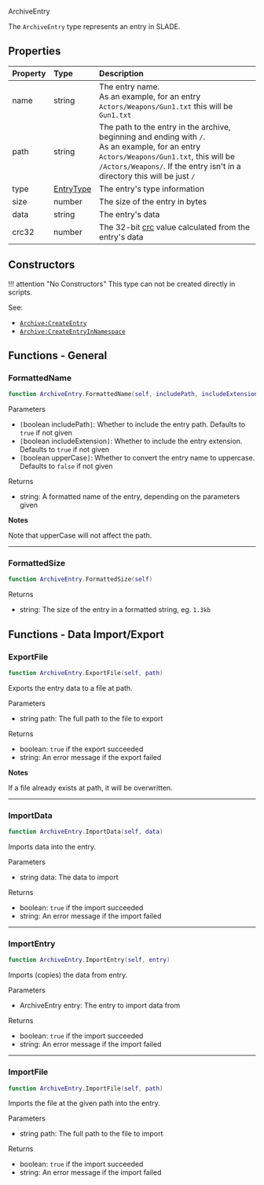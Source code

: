 <article-head>ArchiveEntry</article-head>

The `ArchiveEntry` type represents an entry in SLADE.

## Properties

| Property | Type | Description |
|:---------|:-----|:------------|
<prop class="ro">name</prop> | <type>string</type> | The entry name.<br/>As an example, for an entry `Actors/Weapons/Gun1.txt` this will be `Gun1.txt`
<prop class="ro">path</prop> | <type>string</type> | The path to the entry in the archive, beginning and ending with `/`.<br/>As an example, for an entry `Actors/Weapons/Gun1.txt`, this will be `/Actors/Weapons/`. If the entry isn't in a directory this will be just `/`
<prop class="ro">type</prop> | <type>[EntryType](EntryType.md)</type> | The entry's type information
<prop class="ro">size</prop> | <type>number</type> | The size of the entry in bytes
<prop class="ro">data</prop> | <type>string</type> | The entry's data
<prop class="ro">crc32</prop> | <type>number</type> | The 32-bit [crc](https://en.wikipedia.org/wiki/Cyclic_redundancy_check) value calculated from the entry's data

## Constructors

!!! attention "No Constructors"
    This type can not be created directly in scripts.

<listhead>See:</listhead>

* <code>[Archive:CreateEntry](Archive.md#createentry)</code>
* <code>[Archive:CreateEntryInNamespace](Archive.md#createentryinnamespace)</code>

## Functions - General

### FormattedName

```lua
function ArchiveEntry.FormattedName(self, includePath, includeExtension, upperCase)
```

<listhead>Parameters</listhead>

* `[`<type>boolean</type> <arg>includePath</arg>`]`: Whether to include the entry path. Defaults to `true` if not given
* `[`<type>boolean</type> <arg>includeExtension</arg>`]`: Whether to include the entry extension. Defaults to `true` if not given
* `[`<type>boolean</type> <arg>upperCase</arg>`]`: Whether to convert the entry name to uppercase. Defaults to `false` if not given

<listhead>Returns</listhead>

* <type>string</type>: A formatted name of the entry, depending on the parameters given

**Notes**

Note that <arg>upperCase</arg> will not affect the path.

---
### FormattedSize

```lua
function ArchiveEntry.FormattedSize(self)
```

<listhead>Returns</listhead>

* <type>string</type>: The size of the entry in a formatted string, eg. `1.3kb`

## Functions - Data Import/Export

### ExportFile

```lua
function ArchiveEntry.ExportFile(self, path)
```

Exports the entry data to a file at <arg>path</arg>.

<listhead>Parameters</listhead>

* <type>string</type> <arg>path</arg>: The full path to the file to export

<listhead>Returns</listhead>

* <type>boolean</type>: `true` if the export succeeded
* <type>string</type>: An error message if the export failed

**Notes**

If a file already exists at <arg>path</arg>, it will be overwritten.

---
### ImportData

```lua
function ArchiveEntry.ImportData(self, data)
```

Imports <arg>data</arg> into the entry.

<listhead>Parameters</listhead>

* <type>string</type> <arg>data</arg>: The data to import

<listhead>Returns</listhead>

* <type>boolean</type>: `true` if the import succeeded
* <type>string</type>: An error message if the import failed

---
### ImportEntry

```lua
function ArchiveEntry.ImportEntry(self, entry)
```

Imports (copies) the data from <arg>entry</arg>.

<listhead>Parameters</listhead>

* <type>ArchiveEntry</type> <arg>entry</arg>: The entry to import data from

<listhead>Returns</listhead>

* <type>boolean</type>: `true` if the import succeeded
* <type>string</type>: An error message if the import failed

---
### ImportFile

```lua
function ArchiveEntry.ImportFile(self, path)
```

Imports the file at the given <arg>path</arg> into the entry.

<listhead>Parameters</listhead>

* <type>string</type> <arg>path</arg>: The full path to the file to import

<listhead>Returns</listhead>

* <type>boolean</type>: `true` if the import succeeded
* <type>string</type>: An error message if the import failed

